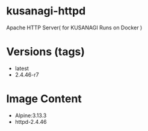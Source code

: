 # kusanagi-httpd

Apache HTTP Server( for KUSANAGI Runs on Docker )

# Versions (tags)

- latest
- 2.4.46-r7

# Image Content

- Alpine:3.13.3
- httpd-2.4.46

